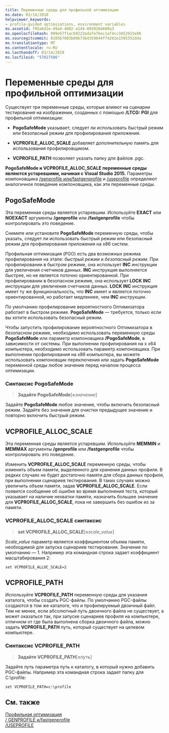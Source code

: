 ```yaml
---
title: Переменные среды для профильной оптимизации
ms.date: 03/14/2018
helpviewer_keywords:
- profile-guided optimizations, environment variables
ms.assetid: f95a6d1e-49a4-4802-a144-092026b600a3
ms.openlocfilehash: 099e57f1ac69223adafe7bec1af4cc3452915e86
ms.sourcegitcommit: 8105b7003b89b73b4359644ff4281e1595352dda
ms.translationtype: MT
ms.contentlocale: ru-RU
ms.lasthandoff: 03/14/2019
ms.locfileid: "57827506"
---
```

# <a name="environment-variables-for-profile-guided-optimizations"></a>Переменные среды для профильной оптимизации

Существует три переменные среды, которые влияют на сценарии тестирования на изображении, созданных с помощью **/LTCG: PGI** для профильной оптимизации:

- **PogoSafeMode** указывает, следует ли использовать быстрый режим или безопасный режим для профилирования приложения.

- **VCPROFILE_ALLOC_SCALE** добавляет дополнительную память для использования профилировщиком.

- **VCPROFILE_PATH** позволяет указать папку для файлов .pgc.

**PogoSafeMode и VCPROFILE_ALLOC_SCALE переменные среды являются устаревшими, начиная с Visual Studio 2015.** Параметры компоновщика [/genprofile или/fastgenprofile](reference/genprofile-fastgenprofile-generate-profiling-instrumented-build.md) и [/useprofile](reference/useprofile.md) определяют аналогичное поведение компоновщика, как эти переменные среды.

## <a name="pogosafemode"></a>PogoSafeMode

Эта переменная среды является устаревшим. Используйте **EXACT** или **NOEXACT** аргументы **/genprofile** или **/fastgenprofile** чтобы контролировать это поведение.

Снимите или установите **PogoSafeMode** переменную среды, чтобы указать, следует ли использовать быстрый режим или безопасный режим для профилирования приложения на x86 систем.

Профильная оптимизация (PGO) есть два возможных режима профилирования на этапе: *быстрый режим* и *безопасный режим*. При профилировании в быстром режиме, она использует **INC** инструкции для увеличения счетчиков данных. **INC** инструкция выполняется быстрее, но не является поточно ориентированной. При профилировании в безопасном режиме, она использует **LOCK INC** инструкции для увеличения счетчиков данных. **LOCK INC** инструкция имеет ту же функциональность, что **INC** имеет и является поточно ориентированной, но работает медленнее, чем **INC** инструкции.

По умолчанию профилирование вероятностного Оптимизатора работает в быстром режиме. **PogoSafeMode** — требуется, только если вы хотите использовать безопасный режим.

Чтобы запустить профилирование вероятностного Оптимизатора в безопасном режиме, необходимо использовать переменную среды **PogoSafeMode** или параметр компоновщика **/PogoSafeMode**, в зависимости от системы. При выполнении профилирования на x x64 компьютера, необходимо использовать параметр компоновщика. При выполнении профилирования на x86 компьютера, вы можете использовать компоновщик переключения или задать **PogoSafeMode** переменной среды любое значение перед началом процесса оптимизации.

### <a name="pogosafemode-syntax"></a>Синтаксис PogoSafeMode

> **Задайте PogoSafeMode**[**=**_значение_]

Задайте **PogoSafeMode** любое значение, чтобы включить безопасный режим. Задайте без значения для очистки предыдущее значение и повторно включить быстрый режим.

## <a name="vcprofileallocscale"></a>VCPROFILE_ALLOC_SCALE

Эта переменная среды является устаревшим. Используйте **MEMMIN** и **MEMMAX** аргументы **/genprofile** или **/fastgenprofile** чтобы контролировать это поведение.

Изменить **VCPROFILE_ALLOC_SCALE** переменную среды, чтобы изменить объем памяти, выделенного для хранения данных профиля. В редких случаях не будет достаточно памяти для сбора данных профиля, при выполнении сценариев тестирования. В таких случаях можно увеличить объем памяти, задав **VCPROFILE_ALLOC_SCALE**. Если появится сообщение об ошибке во время выполнения теста, который указывает на наличие нехватки памяти, назначить большее значение для **VCPROFILE_ALLOC_SCALE**, пока не завершить без ошибок из за памяти.

### <a name="vcprofileallocscale-syntax"></a>VCPROFILE_ALLOC_SCALE синтаксис

> **set VCPROFILE_ALLOC_SCALE**[__=__*scale_value*]

*Scale_value* параметр является коэффициентом объема памяти, необходимой для запуска сценариев тестирования.  Значение по умолчанию — 1. Например эта командная строка задает коэффициент масштабирования 2:

`set VCPROFILE_ALLOC_SCALE=2`

## <a name="vcprofilepath"></a>VCPROFILE_PATH

Используйте **VCPROFILE_PATH** переменную среды для указания каталога, чтобы создать PGC-файлы. По умолчанию PGC-файлы создаются в том же каталоге, что и профилируемый двоичный файл. Тем не менее, если абсолютный путь двоичного файла не существует, а может оказаться так, при запуске сценариев профиля на компьютере, отличном от где была выполнена сборка двоичного файла, можно задать **VCPROFILE_PATH** путь, который существует на целевом компьютере.

### <a name="vcprofilepath-syntax"></a>Синтаксис VCPROFILE_PATH

> **Задайте VCPROFILE_PATH**[**=**_путь_]

Задайте *путь* параметра путь к каталогу, в который нужно добавить PGC-файлы. Например эта командная строка задает папку для C:\profile:

`set VCPROFILE_PATH=c:\profile`

## <a name="see-also"></a>См. также

[Профильная оптимизация](profile-guided-optimizations.md)<br/>
[/ GENPROFILE и/fastgenprofile](reference/genprofile-fastgenprofile-generate-profiling-instrumented-build.md)<br/>
[/USEPROFILE](reference/useprofile.md)<br/>
